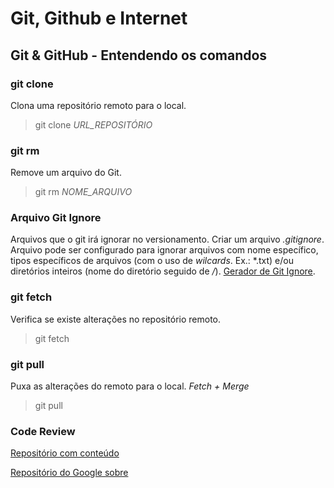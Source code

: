 # Git, Github e Internet

## Git & GitHub - Entendendo os comandos

### git clone

Clona uma repositório remoto para o local.

> git clone *URL_REPOSITÓRIO*

### git rm

Remove um arquivo do Git.

> git rm *NOME_ARQUIVO*

### Arquivo Git Ignore

Arquivos que o git irá ignorar no versionamento.
Criar um arquivo *.gitignore*. 
Arquivo pode ser configurado para ignorar arquivos com nome específico, tipos específicos de arquivos (com o uso de *wilcards*. Ex.: *.txt) e/ou diretórios inteiros (nome do diretório seguido de */*). [Gerador de Git Ignore](toptal.com/developers/gitignore).

### git fetch

Verifica se existe alterações no repositório remoto.

> git fetch

### git pull

Puxa as alterações do remoto para o local. *Fetch + Merge*

> git pull

### Code Review

[Repositório com conteúdo](https://github.com/joho/awesome-code-review)

[Repositório do Google sobre](https://github.com/google/eng-practices)

